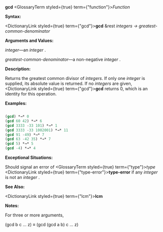 **gcd** <GlossaryTerm styled={true} term={"function"}><i>Function</i></GlossaryTerm> 



**Syntax:** 



<DictionaryLink styled={true} term={"gcd"}><b>gcd</b></DictionaryLink> &amp;rest *integers → greatest-common-denominator* 



**Arguments and Values:** 



*integer*—an *integer* . 







 



 



*greatest-common-denominator*—a non-negative *integer* . 



**Description:** 



Returns the greatest common divisor of *integers*. If only one *integer* is supplied, its absolute value is returned. If no *integers* are given, <DictionaryLink styled={true} term={"gcd"}><b>gcd</b></DictionaryLink> returns 0, which is an identity for this operation. 



**Examples:**
```lisp

(gcd) *→* 0 
(gcd 60 42) *→* 6 
(gcd 3333 -33 101) *→* 1 
(gcd 3333 -33 1002001) *→* 11 
(gcd 91 -49) *→* 7 
(gcd 63 -42 35) *→* 7 
(gcd 5) *→* 5 
(gcd -4) *→* 4 

```
**Exceptional Situations:** 



Should signal an error of <GlossaryTerm styled={true} term={"type"}><i>type</i></GlossaryTerm> <DictionaryLink styled={true} term={"type-error"}><b>type-error</b></DictionaryLink> if any *integer* is not an *integer* . 



**See Also:** 



<DictionaryLink styled={true} term={"lcm"}><b>lcm</b></DictionaryLink> 



**Notes:** 



For three or more arguments, 



(gcd b c ... z) *≡* (gcd (gcd a b) c ... z) 



